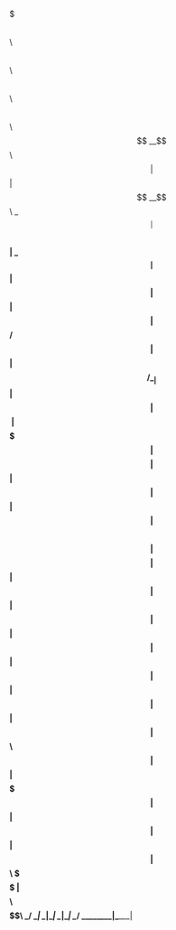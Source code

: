$$$$$$$\  $$\   $$\  $$$$$$\  $$$$$$\  $$$$$$\  $$\       $$$$$$\ 
$$  __$$\ $$ |  $$ |$$  __$$\ \_$$  _|$$  __$$\ $$ |      \_$$  _|
$$ |  $$ |$$ |  $$ |$$ /  $$ |  $$ |  $$ /  \__|$$ |        $$ |  
$$$$$$$\ |$$$$$$$$ |$$$$$$$$ |  $$ |  $$ |      $$ |        $$ |  
$$  __$$\ $$  __$$ |$$  __$$ |  $$ |  $$ |      $$ |        $$ |  
$$ |  $$ |$$ |  $$ |$$ |  $$ |  $$ |  $$ |  $$\ $$ |        $$ |  
$$$$$$$  |$$ |  $$ |$$ |  $$ |$$$$$$\ \$$$$$$  |$$$$$$$$\ $$$$$$\ 
\_______/ \__|  \__|\__|  \__|\______| \______/ \________|\______|
                                                                  
